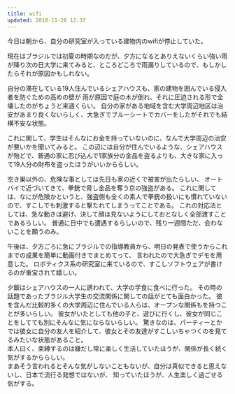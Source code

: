 ```yaml
---
title: wifi
updated: 2018-11-26 12:37
---
```


今日は朝から、自分の研究室が入っている建物内のwifiが停止していた。

現在はブラジルでは初夏の時期なのだが、夕方になるとありえないくらい強い雨が降り次の日大学に来てみると、ところどころで雨漏りしているので、もしかしたらそれが原因かもしれない。

自分の滞在している19人住んでいるシェアハウスも、家の建物を囲んでいる侵入者を防ぐための高めの壁が
雨が原因で庭の木が倒れ、それに圧迫される形で全壊したのがちょうど来週くらい。
自分の家がある地域を含む大学周辺地区は治安があまり良くないらしく、大急ぎでブルーシートでカバーをしたがそれでも結構不安な状態。

これに関して、学生はそんなにお金を持っていないのに、なんで大学周辺の治安が悪いかを聞いてみると。
この辺には自分が住んでいるような、シェアハウスが殆どで、普通の家に忍び込んで1家族分の金品を盗るよりも、大きな家に入って19人分の財布を盗ったほうがいいかららしい。

空き巣以外の、危険な事としては先日も家の近くで被害が出たらしい、
オートバイで近づいてきて、拳銃で脅し金品を奪う京の強盗がある。
これに関しては、なにが危険かというと、強盗側も全くの素人で拳銃の扱いにも慣れていないので、すこしでも刺激すると撃たれてしまうってことである。
これの対応法としては、急な動きは避け、決して顔は見ないようにしておとなしく全部渡すことであるらしい。
普通に日中でも遭遇するらしいので、残り一週間ただ、会わないことを願うのみ。


午後は、夕方ごろに急にブラジルでの指導教員から、明日の発表で使うからこれまでの成果を簡単に動画付きでまとめてって、
言われたので大急ぎでデモを用意した。
ロボティクス系の研究室に来ているので、すこしソフトウェアが書けるのが重宝されて嬉しい。


夕飯はシェアハウスの一人に誘われて、大学の学食に食べに行った。
その時の話題であったブラジル大学生の交流関係に関しての話がとても面白かった。
彼を含んだ比較的多くの大学周辺に住んでいる人らは、オープンな関係もを持つことが多いらしい。
彼女がいたとしても他の子と、遊びに行くし、彼女が同じことをしてても別にそんなに気にならないらしい。
驚きなのは、パーティーとかでは彼女に自分の友人を紹介して、彼女とその友達がすこしいちゃつくのを見てるみたいな状態があること。  
本人曰く、束縛するのは嫌だし常に楽しく生活していたほうが、関係が長く続く気がするかららしい。  
まあそう言われるとそんな気がしないこともないが、自分は真似できると思えないし、日本で流行る発想ではないが、
知っていたほうが、人生楽しく過ごせる気がする。

